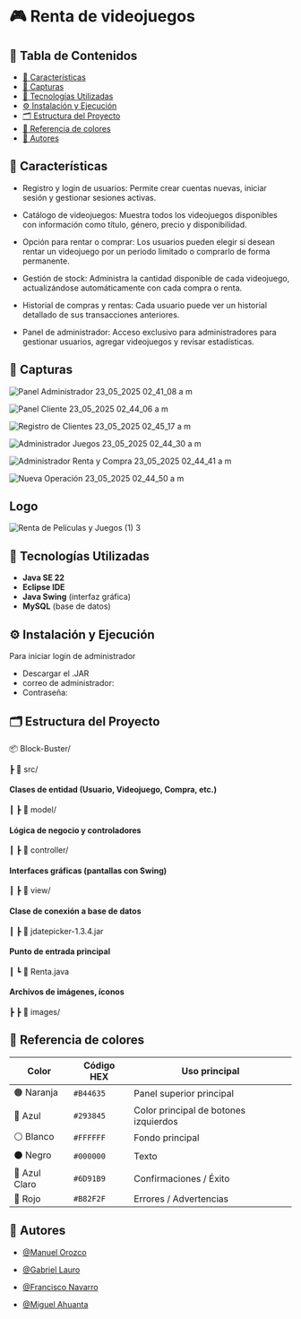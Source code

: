 
# 🎮 Renta de videojuegos

## 🧠 Tabla de Contenidos

- [🎯 Características](#-características)
- [📸 Capturas](#-capturas)
- [🚀 Tecnologías Utilizadas](#-tecnologías-utilizadas)
- [⚙️ Instalación y Ejecución](#️-instalación-y-ejecución)
- [🗂️ Estructura del Proyecto](#️-estructura-del-proyecto)
- [🎨 Referencia de colores](#-Referencia-de-colores)
- [👥 Autores](#-Autores)

##
## 🎯 Características

- Registro y login de usuarios:
Permite crear cuentas nuevas, iniciar sesión y gestionar sesiones activas.

- Catálogo de videojuegos:
Muestra todos los videojuegos disponibles con información como título, género, precio y disponibilidad.

- Opción para rentar o comprar:
Los usuarios pueden elegir si desean rentar un videojuego por un periodo limitado o comprarlo de forma permanente.

- Gestión de stock:
Administra la cantidad disponible de cada videojuego, actualizándose automáticamente con cada compra o renta.

- Historial de compras y rentas:
Cada usuario puede ver un historial detallado de sus transacciones anteriores.

- Panel de administrador:
 Acceso exclusivo para administradores para gestionar usuarios, agregar videojuegos y revisar estadísticas.

##
 
## 📸 Capturas

![Panel Administrador 23_05_2025 02_41_08 a  m](https://github.com/user-attachments/assets/ab1bac6a-207d-4203-b4dd-234accd39004)

![Panel Cliente 23_05_2025 02_44_06 a  m](https://github.com/user-attachments/assets/194f01d1-0d04-46af-97e3-c6693a8daabe)

![Registro de Clientes 23_05_2025 02_45_17 a  m](https://github.com/user-attachments/assets/f0962bc2-c077-4e81-8ab4-d7cb8ded5fe9)

![Administrador Juegos 23_05_2025 02_44_30 a  m](https://github.com/user-attachments/assets/8a67be91-634a-42b5-bb74-7d70edf533ce)

![Administrador Renta y Compra 23_05_2025 02_44_41 a  m](https://github.com/user-attachments/assets/a7221d36-2191-4423-86ad-6412cde25cee)

![Nueva Operación 23_05_2025 02_44_50 a  m](https://github.com/user-attachments/assets/fb08a70a-777d-48ff-a76b-df6b6df7549a)



##
## Logo

![Renta de Peliculas y Juegos (1) 3](https://github.com/user-attachments/assets/5b473549-58a4-4935-99de-1c549326f619)
## 🚀 Tecnologías Utilizadas

- **Java SE 22**
- **Eclipse IDE**
- **Java Swing** (interfaz gráfica)
- **MySQL** (base de datos)

##

## ⚙️ Instalación y Ejecución

Para iniciar login de administrador
 - Descargar el .JAR
 - correo de administrador:  
 - Contraseña:

##
## 🗂️ Estructura del Proyecto

📦 Block-Buster/

┣ 📁 src/
#### Clases de entidad (Usuario, Videojuego, Compra, etc.)
┃ ┣ 📁 model/ 

#### Lógica de negocio y controladores

┃ ┣ 📁 controller/ 

#### Interfaces gráficas (pantallas con Swing)

┃ ┣ 📁 view/

#### Clase de conexión a base de datos

┃ ┣ 📄 jdatepicker-1.3.4.jar 

#### Punto de entrada principal
┃ ┗ 📄 Renta.java 

#### Archivos de imágenes, íconos
┣ ┣ 📁 images/ 


##
## 🎨 Referencia de colores

| Color       | Código HEX | Uso principal                |
|-------------|------------|------------------------------|
| 🟠 Naranja  | `#B44635`   | Panel superior principal        |
| 🔵 Azul      | `#293845`   | Color principal de botones izquierdos |
| ⚪ Blanco    | `#FFFFFF`   | Fondo principal              |
| ⚫ Negro     | `#000000`   | Texto                       |
| 🔵 Azul Claro    | `#6D91B9`   | Confirmaciones / Éxito       |
| 🔴 Rojo      | `#B82F2F`   | Errores / Advertencias       |

##


## 👥 Autores

- [@Manuel Orozco](https://github.com/Manuel-O-12)

- [@Gabriel Lauro](https://github.com/Gabriel3465)

- [@Francisco Navarro](https://github.com/Francisco001764)

- [@Miguel Ahuanta](https://github.com/Miguel09ANGEL)
